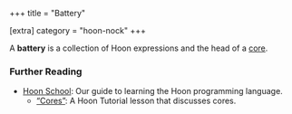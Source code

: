 +++
title = "Battery"

[extra]
category = "hoon-nock"
+++

A **battery** is a collection of Hoon expressions and the head of a [core](/reference/glossary/core).

### Further Reading

- [Hoon School](/guides/core/hoon-school/): Our guide to learning the Hoon programming language.
  - [“Cores”](/guides/core/hoon-school/F-cores#cores): A Hoon Tutorial lesson that discusses cores.
